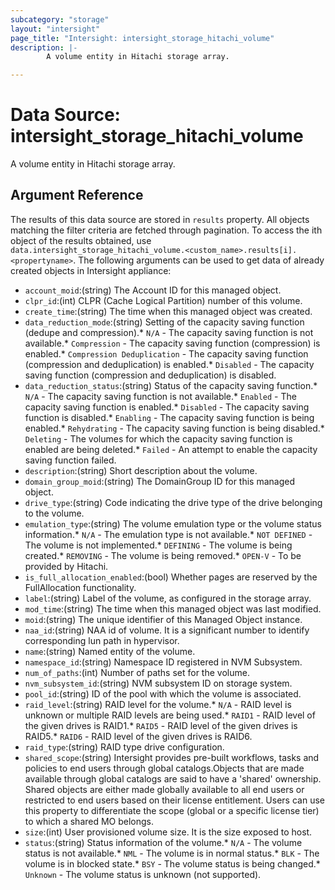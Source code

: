 ```yaml
---
subcategory: "storage"
layout: "intersight"
page_title: "Intersight: intersight_storage_hitachi_volume"
description: |-
        A volume entity in Hitachi storage array.

---
```


# Data Source: intersight_storage_hitachi_volume
A volume entity in Hitachi storage array.
## Argument Reference
The results of this data source are stored in `results` property.
All objects matching the filter criteria are fetched through pagination.
To access the ith object of the results obtained, use `data.intersight_storage_hitachi_volume.<custom_name>.results[i].<propertyname>`.
The following arguments can be used to get data of already created objects in Intersight appliance:
* `account_moid`:(string) The Account ID for this managed object. 
* `clpr_id`:(int) CLPR (Cache Logical Partition) number of this volume. 
* `create_time`:(string) The time when this managed object was created. 
* `data_reduction_mode`:(string) Setting of the capacity saving function (dedupe and compression).* `N/A` - The capacity saving function is not available.* `Compression` - The capacity saving function (compression) is enabled.* `Compression Deduplication` - The capacity saving function (compression and deduplication) is enabled.* `Disabled` - The capacity saving function (compression and deduplication) is disabled. 
* `data_reduction_status`:(string) Status of the capacity saving function.* `N/A` - The capacity saving function is not available.* `Enabled` - The capacity saving function is enabled.* `Disabled` - The capacity saving function is disabled.* `Enabling` - The capacity saving function is being enabled.* `Rehydrating` - The capacity saving function is being disabled.* `Deleting` - The volumes for which the capacity saving function is enabled are being deleted.* `Failed` - An attempt to enable the capacity saving function failed. 
* `description`:(string) Short description about the volume. 
* `domain_group_moid`:(string) The DomainGroup ID for this managed object. 
* `drive_type`:(string) Code indicating the drive type of the drive belonging to the volume. 
* `emulation_type`:(string) The volume emulation type or the volume status information.* `N/A` - The emulation type is not available.* `NOT DEFINED` - The volume is not implemented.* `DEFINING` - The volume is being created.* `REMOVING` - The volume is being removed.* `OPEN-V` - To be provided by Hitachi. 
* `is_full_allocation_enabled`:(bool) Whether pages are reserved by the FullAllocation functionality. 
* `label`:(string) Label of the volume, as configured in the storage array. 
* `mod_time`:(string) The time when this managed object was last modified. 
* `moid`:(string) The unique identifier of this Managed Object instance. 
* `naa_id`:(string) NAA id of volume. It is a significant number to identify corresponding lun path in hypervisor. 
* `name`:(string) Named entity of the volume. 
* `namespace_id`:(string) Namespace ID registered in NVM Subsystem. 
* `num_of_paths`:(int) Number of paths set for the volume. 
* `nvm_subsystem_id`:(string) NVM subsystem ID on storage system. 
* `pool_id`:(string) ID of the pool with which the volume is associated. 
* `raid_level`:(string) RAID level for the volume.* `N/A` - RAID level is unknown or multiple RAID levels are being used.* `RAID1` - RAID level of the given drives is RAID1.* `RAID5` - RAID level of the given drives is RAID5.* `RAID6` - RAID level of the given drives is RAID6. 
* `raid_type`:(string) RAID type drive configuration. 
* `shared_scope`:(string) Intersight provides pre-built workflows, tasks and policies to end users through global catalogs.Objects that are made available through global catalogs are said to have a 'shared' ownership. Shared objects are either made globally available to all end users or restricted to end users based on their license entitlement. Users can use this property to differentiate the scope (global or a specific license tier) to which a shared MO belongs. 
* `size`:(int) User provisioned volume size. It is the size exposed to host. 
* `status`:(string) Status information of the volume.* `N/A` - The volume status is not available.* `NML` - The volume is in normal status.* `BLK` - The volume is in blocked state.* `BSY` - The volume status is being changed.* `Unknown` - The volume status is unknown (not supported). 
 

